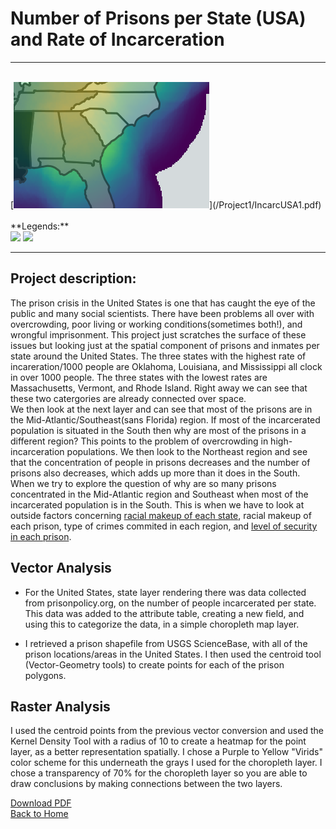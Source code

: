 # Number of Prisons per State (USA) and Rate of Incarceration
---

<br>
[<img src="/Project1/snapshot.PNG?raw=true"/>](/Project1/IncarcUSA1.pdf)
<br>
<br>
**Legends:**<br>
<img src="https://sophiepeet.github.io/Project1/legend1.PNG?raw=true"/>   <img src="https://sophiepeet.github.io/Project1/legend2.PNG?raw=true"/>

---

## **Project description:** <br>
The prison crisis in the United States is one that has caught the eye of the public and many social scientists. There have been problems all over with overcrowding, poor living or working conditions(sometimes both!), and wrongful imprisonment. This project just scratches the surface of these issues but looking just at the spatial component of prisons and inmates per state around the United States. The three states with the highest rate of incareration/1000 people are Oklahoma, Louisiana, and Mississippi all clock in over 1000 people. The three states with the lowest rates are Massachusetts, Vermont, and Rhode Island. Right away we can see that these two catergories are already connected over space. <br>
We then look at the next layer and can see that most of the prisons are in the Mid-Atlantic/Southeast(sans Florida) region. If most of the incarcerated population is situated in the South then why are most of the prisons in a different region? This points to the problem of overcrowding in high-incarceration populations. We then look to the Northeast region and see that the concentration of people in prisons decreases and the number of prisons also decreases, which adds up more than it does in the South. 
<br>
When we try to explore the question of why are so many prisons concentrated in the Mid-Atlantic region and Southeast when most of the incarcerated population is in the South. This is when we have to look at outside factors concerning [racial makeup of each state](http://racialdotmap.demographics.coopercenter.org/), racial makeup of each prison, type of crimes commited in each region, and [level of security in each prison](/Project1/SecurePrison.png). 

## **Vector Analysis**
- For the United States, state layer rendering there was data collected from prisonpolicy.org, on the number of people incarcerated
per state. This data was added to the attribute table, creating a new field, and using this to categorize the data, in a simple choropleth map layer.

- I retrieved a prison shapefile from USGS ScienceBase, with all of the prison locations/areas in the United States. I then used the
centroid tool (Vector-Geometry tools) to create points for each of the prison polygons. 

## **Raster Analysis**
I used the centroid points from the previous vector conversion and used the Kernel Density Tool with a radius of 10 to create a heatmap
for the point layer, as a better representation spatially. 
I chose a Purple to Yellow "Virids" color scheme for this underneath the grays I used for the choropleth layer. I chose a transparency of 70% for the choropleth layer so you are able to draw conclusions by making connections between the two layers.

[Download PDF](/Project1/IncarcUSA1.pdf)<br>
<a href="https://sophiepeet.github.io">Back to Home</a>
<!-- birds aren't real -->
